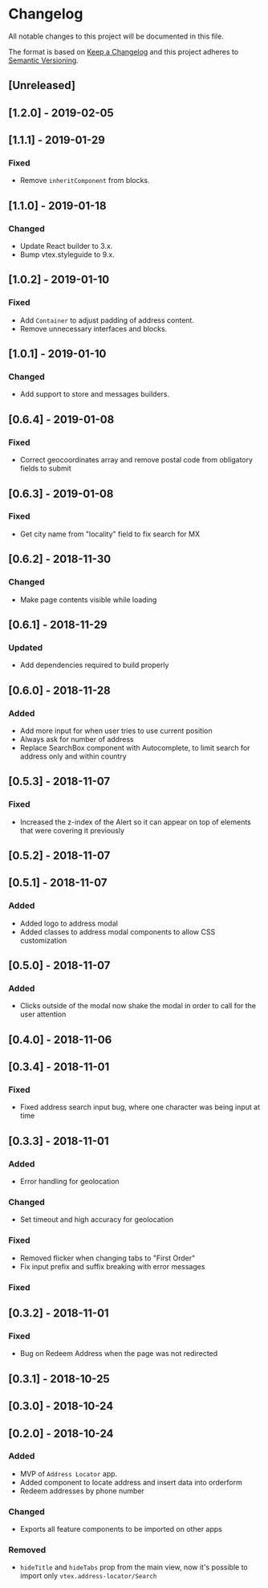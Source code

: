 # Changelog

All notable changes to this project will be documented in this file.

The format is based on [Keep a Changelog](http://keepachangelog.com/en/1.0.0/)
and this project adheres to [Semantic Versioning](http://semver.org/spec/v2.0.0.html).

## [Unreleased]

## [1.2.0] - 2019-02-05

## [1.1.1] - 2019-01-29
### Fixed
- Remove `inheritComponent` from blocks.

## [1.1.0] - 2019-01-18
### Changed
- Update React builder to 3.x.
- Bump vtex.styleguide to 9.x.

## [1.0.2] - 2019-01-10
### Fixed
- Add `Container` to adjust padding of address content.
- Remove unnecessary interfaces and blocks.

## [1.0.1] - 2019-01-10
### Changed
- Add support to store and messages builders.

## [0.6.4] - 2019-01-08
### Fixed
- Correct geocoordinates array and remove postal code from obligatory fields to submit

## [0.6.3] - 2019-01-08
### Fixed
- Get city name from "locality" field to fix search for MX

## [0.6.2] - 2018-11-30
### Changed
- Make page contents visible while loading

## [0.6.1] - 2018-11-29
### Updated
- Add dependencies required to build properly

## [0.6.0] - 2018-11-28

### Added
- Add more input for when user tries to use current position
- Always ask for number of address
- Replace SearchBox component with Autocomplete, to limit search for address only and within country

## [0.5.3] - 2018-11-07

### Fixed

- Increased the z-index of the Alert so it can appear on top of elements that were covering it previously

## [0.5.2] - 2018-11-07

## [0.5.1] - 2018-11-07
### Added
- Added logo to address modal
- Added classes to address modal components to allow CSS customization

## [0.5.0] - 2018-11-07

### Added

- Clicks outside of the modal now shake the modal in order to call for the user attention

## [0.4.0] - 2018-11-06

## [0.3.4] - 2018-11-01
### Fixed
- Fixed address search input bug, where one character was being input at time

## [0.3.3] - 2018-11-01

### Added
- Error handling for geolocation

### Changed
- Set timeout and high accuracy for geolocation

### Fixed
- Removed flicker when changing tabs to "First Order"
- Fix input prefix and suffix breaking with error messages

### Fixed

## [0.3.2] - 2018-11-01
### Fixed
- Bug on Redeem Address when the page was not redirected

## [0.3.1] - 2018-10-25

## [0.3.0] - 2018-10-24

## [0.2.0] - 2018-10-24
### Added
- MVP of `Address Locator` app.
- Added component to locate address and insert data into orderform
- Redeem addresses by phone number

### Changed
- Exports all feature components to be imported on other apps

### Removed
- `hideTitle` and `hideTabs` prop from the main view, now it's possible to import only `vtex.address-locator/Search`
